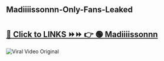 
 ## Madiiiissonnn-Only-Fans-Leaked

# <h2><a href="https://clipsfans.com/Madiiiissonnn&ref=git">🔗 Click to LINKS ⏩⏩ 👉 🟢 Madiiiissonnn </a></h2>

<a href="https://clipsfans.com/Madiiiissonnn&ref=git" rel="nofollow" data-target="animated-image.originalLink"><img src="https://i.ibb.co.com/xMMVF88/686577567.gif" alt="Viral Video Original" style="max-width: 100%; display: inline-block;" data-target="animated-image.originalImage"></a>
